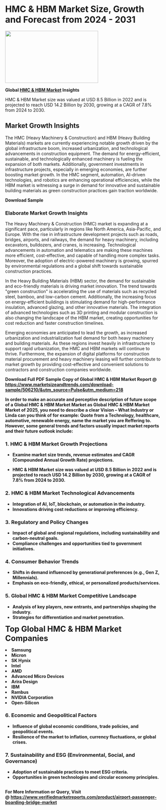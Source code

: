 <H1>HMC & HBM Market Size, Growth and Forecast from 2024 - 2031</H1><img class="aligncenter size-medium wp-image-584254" src="https://thirdeyenews.in/wp-content/uploads/2024/09/Global-Market-Research-300x168.jpeg" alt="" width="300" height="168" /><p><strong>Global&nbsp;<a href="https://www.marketsizeandtrends.com/download-sample/506210/&amp;utm_source=Pulse&amp;utm_medium=218">HMC & HBM Market</a> Insights</strong></p><p>HMC & HBM Market size was valued at USD 8.5 Billion in 2022 and is projected to reach USD 14.2 Billion by 2030, growing at a CAGR of 7.8% from 2024 to 2030.</p><p><h2>Market Growth Insights</h2> <p>The HMC (Heavy Machinery & Construction) and HBM (Heavy Building Materials) markets are currently experiencing notable growth driven by the global infrastructure boom, increased urbanization, and technological advancements in construction equipment. The demand for energy-efficient, sustainable, and technologically enhanced machinery is fueling the expansion of both markets. Additionally, government investments in infrastructure projects, especially in emerging economies, are further boosting market growth. In the HMC segment, automation, AI-driven technologies, and robotics are enhancing operational efficiencies, while the HBM market is witnessing a surge in demand for innovative and sustainable building materials as green construction practices gain traction worldwide.</p> <p><strong>Download Sample</strong></p> <h3>Elaborate Market Growth Insights</h3> <p>The Heavy Machinery & Construction (HMC) market is expanding at a significant pace, particularly in regions like North America, Asia-Pacific, and Europe. With the rise in infrastructure development projects such as roads, bridges, airports, and railways, the demand for heavy machinery, including excavators, bulldozers, and cranes, is increasing. Technological advancements in automation and telematics are making these machines more efficient, cost-effective, and capable of handling more complex tasks. Moreover, the adoption of electric-powered machinery is growing, spurred by environmental regulations and a global shift towards sustainable construction practices.</p> <p>In the Heavy Building Materials (HBM) sector, the demand for sustainable and eco-friendly materials is driving market innovation. The trend towards "green construction" is accelerating the use of materials such as recycled steel, bamboo, and low-carbon cement. Additionally, the increasing focus on energy-efficient buildings is stimulating demand for high-performance insulation, advanced glazing, and other innovative materials. The integration of advanced technologies such as 3D printing and modular construction is also changing the landscape of the HBM market, creating opportunities for cost reduction and faster construction timelines.</p> <p>Emerging economies are anticipated to lead the growth, as increased urbanization and industrialization fuel demand for both heavy machinery and building materials. As these regions invest heavily in infrastructure to support rapid urbanization, the HMC and HBM markets will continue to thrive. Furthermore, the expansion of digital platforms for construction material procurement and heavy machinery leasing will further contribute to market growth by providing cost-effective and convenient solutions to contractors and construction companies worldwide.</p> <p><strong></p><p><span class=""><strong>Download Full PDF Sample Copy of Global HMC & HBM Market Report</strong> @ <a href="https://www.marketsizeandtrends.com/download-sample/506210/&amp;utm_source=Pulse&amp;utm_medium=218" target="_blank">https://www.marketsizeandtrends.com/download-sample/506210/&amp;utm_source=Pulse&amp;utm_medium=218</a></span></p><p>In order to make an accurate and perceptive description of future scope of a Global&nbsp;HMC & HBM Market Market as Global&nbsp;HMC & HBM Market Market of 2025, you need to describe a clear Vision &ndash; What Industry or Linda can you think of for example: Quote from a Technology, healthcare, automotive, renewable energy, name the market you are Reffering to. However, some general trends and factors usually impact market reports and their future outlook include:</p><h3>1.&nbsp;<strong>HMC & HBM Market Growth Projections</strong></h3><ul><li>Examine market size trends, revenue estimates and CAGR (Compounded Annual Growth Rate) projections.</li><li><p>HMC & HBM Market size was valued at USD 8.5 Billion in 2022 and is projected to reach USD 14.2 Billion by 2030, growing at a CAGR of 7.8% from 2024 to 2030.</p></li></ul><h3>2.&nbsp;<strong>HMC & HBM Market Technological Advancements</strong></h3><ul><li>Integration of AI, IoT, blockchain, or automation in the industry.</li><li>Innovations driving cost reductions or improving efficiency.</li></ul><h3>3.&nbsp;<strong>Regulatory and Policy Changes</strong></h3><ul><li>Impact of global and regional regulations, including sustainability and carbon-neutral goals.</li><li>Compliance challenges and opportunities tied to government initiatives.</li></ul><h3>4.&nbsp;<strong>Consumer Behavior Trends</strong></h3><ul><li>Shifts in demand influenced by generational preferences (e.g., Gen Z, Millennials).</li><li>Emphasis on eco-friendly, ethical, or personalized products/services.</li></ul><h3>5.&nbsp;<strong>Global HMC & HBM Market Competitive Landscape</strong></h3><ul><li>Analysis of key players, new entrants, and partnerships shaping the industry.</li><li>Strategies for differentiation and market penetration.</li></ul><p data-pm-slice="1 1 []"><span style="color: inherit; font-family: inherit; font-size: 25px;">Top Global HMC & HBM Market Companies</span></p><div class="" data-test-id=""><p><li>Samsung</li><li> Micron</li><li> SK Hynix</li><li> Intel</li><li> AMD</li><li> Advanced Micro Devices</li><li> Arira Design</li><li> IBM</li><li> Rambus</li><li> NVIDIA Corporation</li><li> Open-Silicon</li></p></div><h3>6.&nbsp;<strong>Economic and Geopolitical Factors</strong></h3><ul><li>Influence of global economic conditions, trade policies, and geopolitical events.</li><li>Resilience of the market to inflation, currency fluctuations, or global crises.</li></ul><h3>7.&nbsp;<strong>Sustainability and ESG (Environmental, Social, and Governance)</strong></h3><ul><li>Adoption of sustainable practices to meet ESG criteria.</li><li>Opportunities in green technologies and circular economy principles.</li></ul><h2><strong style="font-size: 14px;">For More Information or Query, Visit @&nbsp;</strong><a style="background-color: #ffffff; font-size: 14px;" href="https://www.marketsizeandtrends.com/report/hmc-hbm-market/" target="_blank">https://www.verifiedmarketreports.com/product/airport-passenger-boarding-bridge-market</a></h2>
